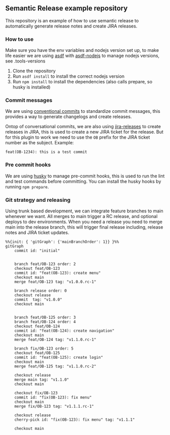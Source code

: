 ## Semantic Release example repository

This repository is an example of how to use semantic release to automatically generate release notes and create JIRA releases.

### How to use

Make sure you have the env variables and nodejs version set up, to make life easier we are using [asdf](https://asdf-vm.com/) with [asdf-nodejs](https://github.com/asdf-vm/asdf-nodejs) to manage nodejs versions, see .tools-versions

1. Clone the repository
2. Run `asdf install` to install the correct nodejs version
3. Run `npm install` to install the dependencies (also calls prepare, so husky is installed)

### Commit messages

We are using [conventional commits](https://conventionalcommits.org/) to standardize commit messages, this provides a way to generate changelogs and create releases.

Ontop of conversational commits, we are also using [jira-releases](https://github.com/cycjimmy/semantic-release-jira-releases) to create releases in JIRA, this is used to create a new JIRA ticket for the release. But for this plugin to work we need to use the `OB` prefix for the JIRA ticket number as the subject. Example:

```
feat(OB-1234): this is a test commit
```
### Pre commit hooks

We are using [husky](https://github.com/typicode/husky) to manage pre-commit hooks, this is used to run the lint and test commands before committing. You can install the husky hooks by running `npm prepare`.

### Git strategy and releasing

Using trunk based development, we can integrate feature branches to main whenever we want. All merges to main trigger a RC release, and optional deploys to dev environments.
When you need a release you need to merge main into the release branch, this will trigger final release including, release notes and JIRA ticket updates.

```mermaid
%%{init: { 'gitGraph': {'mainBranchOrder': 1}} }%%
gitGraph
    commit id: "initial"


    branch feat/OB-123 order: 2
    checkout feat/OB-123
    commit id: "feat(OB-123): create menu"
    checkout main
    merge feat/OB-123 tag: "v1.0.0.rc-1"

    branch release order: 0
    checkout release
    commit  tag: "v1.0.0"
    checkout main


    branch feat/OB-125 order: 3
    branch feat/OB-124 order: 4
    checkout feat/OB-124
    commit id: "feat(OB-124): create navigation"
    checkout main
    merge feat/OB-124 tag: "v1.1.0.rc-1"

    branch fix/OB-123 order: 5
    checkout feat/OB-125
    commit id: "feat(OB-125): create login"
    checkout main
    merge feat/OB-125 tag: "v1.1.0.rc-2"

    checkout release
    merge main tag: "v1.1.0"
    checkout main

    checkout fix/OB-123
    commit id: "fix(OB-123): fix menu"
    checkout main
    merge fix/OB-123 tag: "v1.1.1.rc-1"

    checkout release
    cherry-pick id: "fix(OB-123): fix menu" tag: "v1.1.1"

    checkout main

```


